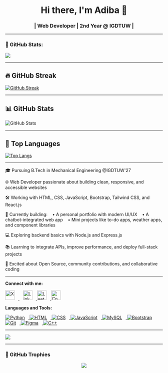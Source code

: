 <h1 align="center">Hi there, I'm Adiba 🌸</h1>
<h3 align="center"> | Web Developer | 2nd Year @ IGDTUW |</h3>

---
### 🔪 GitHub Stats:
<p align="left">
  <img src="https://github-readme-stats.vercel.app/api/top-langs/?username=adiba-zehra&layout=compact&theme=tokyonight" />

---

## 🔥 GitHub Streak
[![GitHub Streak](https://streak-stats.demolab.com?user=adiba-zehra&theme=highcontrast&hide_border=true)](https://git.io/streak-stats)

---

## 📊 GitHub Stats
![GitHub Stats](https://github-readme-stats.vercel.app/api?username=adiba-zehra&show_icons=true&theme=radical&hide_border=true)

---

## 📌 Top Languages
[![Top Langs](https://github-readme-stats.vercel.app/api/top-langs/?username=adiba-zehra&layout=compact&theme=tokyonight)](https://github.com/anuraghazra/github-readme-stats)

---

🎓 Pursuing B.Tech in Mechanical Engineering @IGDTUW'27

🌐 Web Developer passionate about building clean, responsive, and accessible websites

🛠️ Working with HTML, CSS, JavaScript, Bootstrap, Tailwind CSS, and React.js

🚀 Currently building:
   • A personal portfolio with modern UI/UX
   • A chatbot-integrated web app
   • Mini projects like to-do apps, weather apps, and component libraries

💻 Exploring backend basics with Node.js and Express.js

📚 Learning to integrate APIs, improve performance, and deploy full-stack projects

🌟 Excited about Open Source, community contributions, and collaborative coding

---

**Connect with me:**

<p align="left">
  <a href="https://x.com/zehra_adiba" target="_blank" style="margin-right: 0.3cm;">
    <img src="https://cdn.jsdelivr.net/gh/devicons/devicon/icons/twitter/twitter-original.svg" alt="X" width="30" height="30" style="margin-right: 0.3cm;" />
  </a>
  
  <a href="https://www.linkedin.com/in/adibaz/" target="_blank">
    <img src="https://cdn.jsdelivr.net/gh/devicons/devicon/icons/linkedin/linkedin-original.svg" alt="LinkedIn" width="30" height="30" style="margin-right: 0.3cm;" />
  </a>
  
  <a href="https://leetcode.com/u/adibazehra/" target="_blank">
    <img src="https://upload.wikimedia.org/wikipedia/commons/1/19/LeetCode_logo_black.png" alt="LeetCode" width="30" height="30" style="margin-right: 0.3cm;" />
  </a>
  
  <a href="https://codeforces.com/profile/adibazehra18" target="_blank">
    <img src="https://sta.codeforces.com/s/42181/images/codeforces-logo-with-telegram.png" alt="Codeforces" width="30" height="30" style="margin-right: 0.3cm;" />
  </a>
</p>

**Languages and Tools:**

<p align="left">
  <a href="https://www.python.org/" target="_blank">
    <img src="https://skillicons.dev/icons?i=python" alt="Python" style="margin-right: 0.3cm;" />
  </a>
  
  <a href="https://www.w3schools.com/html/" target="_blank">
    <img src="https://skillicons.dev/icons?i=html" alt="HTML" style="margin-right: 0.3cm;" />
  </a>
  
  <a href="https://www.w3schools.com/css/" target="_blank">
    <img src="https://skillicons.dev/icons?i=css" alt="CSS" style="margin-right: 0.3cm;" />
  </a>
  
  <a href="https://www.javascript.com/" target="_blank">
    <img src="https://skillicons.dev/icons?i=js" alt="JavaScript" style="margin-right: 0.3cm;" />
  </a>
  
  <a href="https://www.mysql.com/" target="_blank">
    <img src="https://skillicons.dev/icons?i=mysql" alt="MySQL" style="margin-right: 0.3cm;" />
  </a>
  
  <a href="https://getbootstrap.com/" target="_blank">
    <img src="https://skillicons.dev/icons?i=bootstrap" alt="Bootstrap" style="margin-right: 0.3cm;" />
  </a>
  
  <a href="https://git-scm.com/" target="_blank">
    <img src="https://skillicons.dev/icons?i=git" alt="Git" style="margin-right: 0.3cm;" />
  </a>
  
  <a href="https://figma.com/" target="_blank">
    <img src="https://skillicons.dev/icons?i=figma" alt="Figma" style="margin-right: 0.3cm;" />
  </a>
  
  <a href="https://cplusplus.com/" target="_blank">
    <img src="https://skillicons.dev/icons?i=cpp" alt="C++" style="margin-right: 0.3cm;" />
  </a>
</p>

---

<p>
  <img src="https://github-readme-stats.vercel.app/api?username=adiba-zehra&show_icons=true&theme=tokyonight" />
</p>

---

### 🌟 GitHub Trophies
<p align="center">
  <img src="https://github-profile-trophy.vercel.app/?username=adiba-zehra&theme=discord&row=1&margin-w=20&no-frame=true" />
</p>
